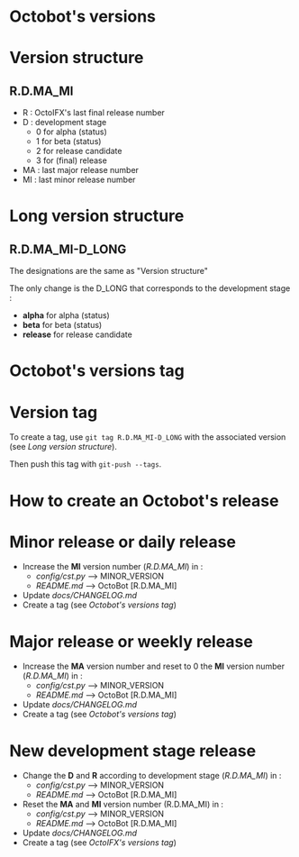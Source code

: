 Octobot's versions
====================
# Version structure
## R.D.MA_MI
- R : OctoIFX's last final release number
- D : development stage
    - 0 for alpha (status)
    - 1 for beta (status)
    - 2 for release candidate
    - 3 for (final) release
- MA : last major release number
- MI : last minor release number

# Long version structure
## R.D.MA_MI-D_LONG
The designations are the same as "Version structure"

The only change is the D_LONG that corresponds to the development stage :
- **alpha** for alpha (status)
- **beta** for beta (status)
- **release** for release candidate

Octobot's versions tag
====================
# Version tag
To create a tag, use `git tag R.D.MA_MI-D_LONG` with the associated version (see *Long version structure*).

Then push this tag with `git-push --tags`.

How to create an Octobot's release
====================
# Minor release or daily release
- Increase the **MI** version number (*R.D.MA_MI*) in :
    - *config/cst.py*   --> MINOR_VERSION
    - *README.md*       --> OctoBot [R.D.MA_MI]
- Update *docs/CHANGELOG.md*
- Create a tag (see *Octobot's versions tag*)

# Major release or weekly release
- Increase the **MA** version number and reset to 0 the **MI** version number (*R.D.MA_MI*) in :
    - *config/cst.py*   --> MINOR_VERSION
    - *README.md*       --> OctoBot [R.D.MA_MI]
- Update *docs/CHANGELOG.md*
- Create a tag (see *Octobot's versions tag*)

# New development stage release
- Change the **D** and **R** according to development stage (*R.D.MA_MI*) in :
    - *config/cst.py*   --> MINOR_VERSION
    - *README.md*       --> OctoBot [R.D.MA_MI]
- Reset the **MA** and **MI** version number (R.D.MA_MI) in :
    - *config/cst.py*   --> MINOR_VERSION
    - *README.md*       --> OctoBot [R.D.MA_MI]
- Update *docs/CHANGELOG.md*
- Create a tag (see *OctoIFX's versions tag*)
